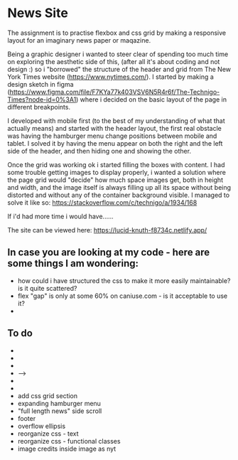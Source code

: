 # News Site

The assignment is to practise flexbox and css grid by making a responsive layout for an imaginary news paper or maqazine. 

Being a graphic designer i wanted to steer clear of spending too much time on exploring the aesthetic side of this, (after all it's about coding and not design :) so i "borrowed" the structure of the header and grid from The New York Times website (https://www.nytimes.com/). I started by making a design sketch in figma (https://www.figma.com/file/F7KYa77k403VSV6N5R4r6f/The-Technigo-Times?node-id=0%3A1) where i decided on the basic layout of the page in different breakpoints. 

I developed with mobile first (to the best of my understanding of what that actually means) and started with the header layout, the first real obstacle was having the hamburger menu change positions between mobile and tablet. I solved it by having the menu appear on both the right and the left side of the header, and then hiding one and showing the other.

Once the grid was working ok i started filling the boxes with content. I had some trouble getting images to display properly, i wanted a solution where the page grid would "decide" how much space images get, both in height and width, and the image itself is always filling up all its space without being distorted and without any of the container background visible. I managed to solve it like so: https://stackoverflow.com/c/technigo/a/1934/168

If i'd had more time i would have......

The site can be viewed here:
https://lucid-knuth-f8734c.netlify.app/

## In case you are looking at my code - here are some things I am wondering:
- how could i have structured the css to make it more easily maintainable? is it quite scattered?
- flex "gap" is only at some 60% on caniuse.com - is it acceptable to use it?
- 


## To do
- <!-- put top logo in proper flex div -->
- <!-- add top menu -->
- <!-- "small news" align to grid -->
- <!-- "podcasts" add content
- <!-- - "full length news" add content --> -->
- <!-- smaller text in "optional" div -->
- <!-- - spacing and image size in mobile -->
- add css grid section
- expanding hamburger menu
- "full length news" side scroll
- footer
- overflow ellipsis
- reorganize css - text
- reorganize css - functional classes
- image credits inside image as nyt
<!-- - other animation? -->